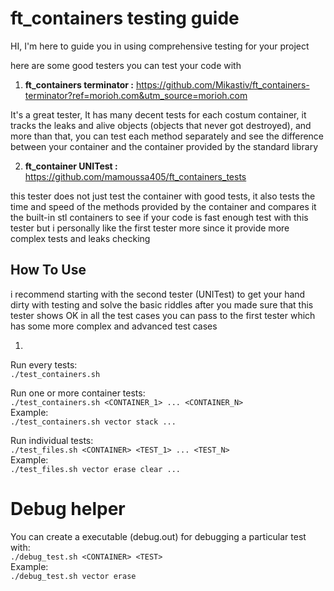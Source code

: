 # ft_containers testing guide

HI,
I'm here to guide you in using comprehensive testing for your project

here are some good testers you can test your code with

1) **ft_containers terminator :**
https://github.com/Mikastiv/ft_containers-terminator?ref=morioh.com&utm_source=morioh.com

It's a great tester, It has many decent tests for each costum container, it tracks the leaks and alive objects (objects that never got destroyed), and more than that, you can test each method separately and see the difference between your container and the container provided by the standard library

2) **ft_container UNITest :**
https://github.com/mamoussa405/ft_containers_tests

this tester does not just test the container with good tests, it also tests the time and speed of the methods provided by the container and compares it the built-in stl containers to see if your code is fast enough test with this tester but i personally like the first tester more since it provide more complex tests and leaks checking

## How To Use

i recommend starting with the second tester (UNITest) to get your hand dirty with testing and solve the basic riddles after you made sure that this tester
shows OK in all the test cases you can pass to the first tester which has some more complex and advanced test cases

1)

Run every tests: <br/>
`./test_containers.sh`

Run one or more container tests: <br/>
`./test_containers.sh <CONTAINER_1> ... <CONTAINER_N>`
<br/>Example: <br/>
`./test_containers.sh vector stack ...`

Run individual tests: <br/>
`./test_files.sh <CONTAINER> <TEST_1> ... <TEST_N>`
<br/>Example: <br/>
`./test_files.sh vector erase clear ...`

# Debug helper

You can create a executable (debug.out) for debugging a particular test with: <br/>
`./debug_test.sh <CONTAINER> <TEST>`
<br/>Example: <br/>
`./debug_test.sh vector erase`
